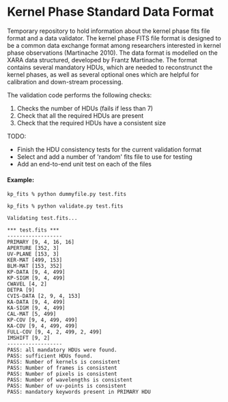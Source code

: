 # Kernel Phase Standard Data Format
Temporary repository to hold information about the kernel phase fits file format and a data validator. The kernel phase FITS file format is designed to be a common data exchange format among researchers interested in kernel phase observations (Martinache 2010). The data format is modelled on the XARA data structured, developed by Frantz Martinache. The format contains several mandatory HDUs, which are needed to reconstrunct the kernel phases, as well as several optional ones which are helpful for calibration and down-stream processing.

The validation code performs the following checks:
1. Checks the number of HDUs (fails if less than 7)
2. Check that all the required HDUs are present 
3. Check that the required HDUs have a consistent size 

TODO: 
- Finish the HDU consistency tests for the current validation format 
- Select and add a number of 'random' fits file to use for testing
- Add an end-to-end unit test on each of the files

#### Example:
```
kp_fits % python dummyfile.py test.fits

kp_fits % python validate.py test.fits 

Validating test.fits...

*** test.fits ***
------------------
PRIMARY [9, 4, 16, 16]
APERTURE [352, 3]
UV-PLANE [153, 3]
KER-MAT [499, 153]
BLM-MAT [153, 352]
KP-DATA [9, 4, 499]
KP-SIGM [9, 4, 499]
CWAVEL [4, 2]
DETPA [9]
CVIS-DATA [2, 9, 4, 153]
KA-DATA [9, 4, 499]
KA-SIGM [9, 4, 499]
CAL-MAT [5, 499]
KP-COV [9, 4, 499, 499]
KA-COV [9, 4, 499, 499]
FULL-COV [9, 4, 2, 499, 2, 499]
IMSHIFT [9, 2]
------------------
PASS: all mandatory HDUs were found.
PASS: sufficient HDUs found.
PASS: Number of kernels is consistent
PASS: Number of frames is consistent
PASS: Number of pixels is consistent
PASS: Number of wavelengths is consistent
PASS: Number of uv-points is consistent
PASS: mandatory keywords present in PRIMARY HDU
```
